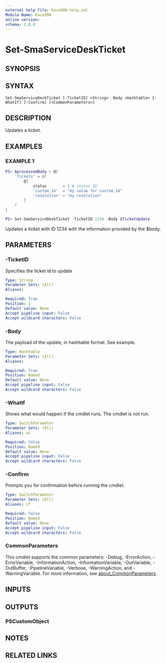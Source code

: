 ```yaml
---
external help file: KaceSMA-help.xml
Module Name: KaceSMA
online version:
schema: 2.0.0
---
```


# Set-SmaServiceDeskTicket

## SYNOPSIS

## SYNTAX

```
Set-SmaServiceDeskTicket [-TicketID] <String> -Body <Hashtable> [-WhatIf] [-Confirm] [<CommonParameters>]
```

## DESCRIPTION
Updates a ticket.

## EXAMPLES

### EXAMPLE 1
```powershell
PS> $processedBody = @{
    'Tickets' = @(
        @{
            status       = 1 # status ID
            'custom_14'  = "my value for custom_14"
            'resolution' = "my resolution"
        }
    )
} 

PS> Set-SmaServiceDeskTicket -TicketID 1234 -Body $TicketUpdate
```

Updates a ticket with ID 1234 with the information provided by the $body.

## PARAMETERS

### -TicketID
Specifies the ticket id to update

```yaml
Type: String
Parameter Sets: (All)
Aliases:

Required: True
Position: 1
Default value: None
Accept pipeline input: False
Accept wildcard characters: False
```

### -Body
The payload of the update, in hashtable format. See example.

```yaml
Type: Hashtable
Parameter Sets: (All)
Aliases:

Required: True
Position: Named
Default value: None
Accept pipeline input: False
Accept wildcard characters: False
```

### -WhatIf
Shows what would happen if the cmdlet runs.
The cmdlet is not run.

```yaml
Type: SwitchParameter
Parameter Sets: (All)
Aliases: wi

Required: False
Position: Named
Default value: None
Accept pipeline input: False
Accept wildcard characters: False
```

### -Confirm
Prompts you for confirmation before running the cmdlet.

```yaml
Type: SwitchParameter
Parameter Sets: (All)
Aliases: cf

Required: False
Position: Named
Default value: None
Accept pipeline input: False
Accept wildcard characters: False
```

### CommonParameters
This cmdlet supports the common parameters: -Debug, -ErrorAction, -ErrorVariable, -InformationAction, -InformationVariable, -OutVariable, -OutBuffer, -PipelineVariable, -Verbose, -WarningAction, and -WarningVariable. For more information, see [about_CommonParameters](http://go.microsoft.com/fwlink/?LinkID=113216).

## INPUTS

## OUTPUTS

### PSCustomObject
## NOTES

## RELATED LINKS
